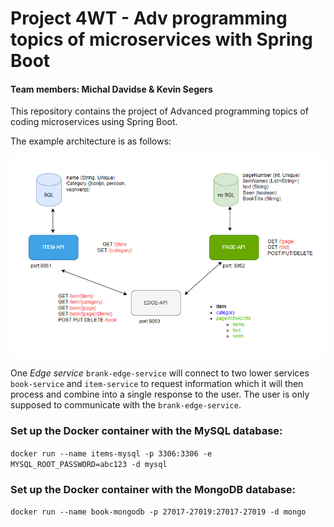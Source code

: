 # Project 4WT - Adv programming topics of microservices with Spring Boot

#### Team members: Michal Davidse & Kevin Segers

This repository contains the project of Advanced programming topics of coding microservices using Spring Boot.

The example architecture is as follows:

![alt text](https://github.com/KevinSegers/project-ar-backend/blob/experimental/SchemaProject.png?raw=true)

One _Edge service_ `brank-edge-service` will connect to two lower services `book-service` and `item-service` to request information which it will then process and combine into a single response to the user. The user is only supposed to communicate with the `brank-edge-service`.


### Set up the Docker container with the MySQL database:

`docker run --name items-mysql -p 3306:3306 -e MYSQL_ROOT_PASSWORD=abc123 -d mysql `

### Set up the Docker container with the MongoDB database:

`docker run --name book-mongodb -p 27017-27019:27017-27019 -d mongo`

